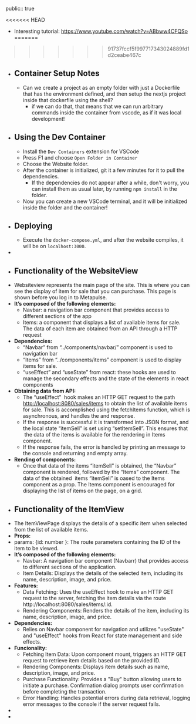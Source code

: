 public:: true

<<<<<<< HEAD
- Interesting tutorial: https://www.youtube.com/watch?v=ABbww4CFQSo
=======
>>>>>>> 91737fccf5f997717343024889fd1d2ceabe467c
- ## Container Setup Notes
	- Can we create a project as an empty folder with just a Dockerfile that has the environment defined, and then setup the nextjs project inside that dockerfile using the shell?
		- if we can do that, that means that we can run arbitrary commands inside the container from vscode, as if it was local development!
- ## Using the Dev Container
	- Install the `Dev Containers` extension for VSCode
	- Press F1 and choose `Open Folder in Container`
	- Choose the Website folder.
	- After the container is initialized, git it a few minutes for it to pull the dependencies.
		- If the dependencies do not appear after a while, don't worry, you can install them as usual later, by running `npm install` in the folder.
	- Now you can create a new VSCode terminal, and it will be initialized inside the folder and the container!
- ## Deploying
	- Execute the `docker-compose.yml`, and after the website compiles, it will be on `localhost:3000`.
-
- ## Functionality of the  WebsiteView
- Websiteview represents the main page of the site. This is where you can see the display of item for sale that you can purchase. This page is shown before you log in to Metapulse.
- **It’s composed of the following elements:**
	- Navbar: a navigation bar component that provides access to different sections of the app
	- Items: a component that displays a list of available items for sale. The data of each
	  item are obtained from an API through a HTTP request
- **Dependencies:**
	- “Navbar” from “../components/navbar/” component is used to navigation bar
	- “Items” from “../components/items” component is used to display items for sale.
	- “useEffect” and “useState” from react: these hooks are used to manage the secondary effects and the state of the elements in react components
- **Obtaining data from API:**
	- The “useEffect”  hook makes an HTTP GET request to the path [http://localhost:8080/sales/items](http://localhost:8080/sales/items) to obtain the list of available items for sale. This is accomplished using the fetchItems function, which is asynchronous, and handles the and response.
	- If the response is successful it is transformed into JSON format, and the local state
	  “itemSell” is set using “setItemSell”. This ensures that  the data of the items is available for the rendering in Items component.
	- If the response fails, the error is handled by printing an message to the console and returning and empty array.
- **Rending of components:**
	- Once that data of the items “itemSell” is obtained, the “Navbar” component is rendered,
	  followed by the “Items” component. The data of the obtained  items “itemSell” is oased to the Items component as a prop. The Items component is encouraged for displaying the list of items on the page, on a grid.
- ## Functionality of the  ItemView
- The ItemViewPage displays the details of a specific item when selected from the list of available items.
- **Props:**
- params: {id: number }: The route parameters containing the ID of the item to be viewed.
- **It’s composed of the following elements:**
	- Navbar: A navigation bar component (Navbarr) that provides access to different sections of the application.
	- Item Details: Displays the details of the selected item, including its name, description, image, and price.
- **Features:**
	- Data Fetching: Uses the useEffect hook to make an HTTP GET request to the server, fetching the item details via the route http://localhost:8080/sales/items/:id.
	- Rendering Components: Renders the details of the item, including its name, description, image, and price.
- **Dependencies:**
	- Relies on Navbar component for navigation and utilizes "useState" and "useEffect" hooks from React for state management and side effects.
- **Funcionality:**
	- Fetching Item Data: Upon component mount, triggers an HTTP GET request to retrieve item details based on the provided ID.
	- Rendering Components: Displays item details such as name, description, image, and price.
	- Purchase Functionality: Provides a "Buy" button allowing users to initiate a purchase. Confirmation dialog prompts user confirmation before completing the transaction.
	- Error Handling: Handles potential errors during data retrieval, logging error messages to the console if the server request fails.
-
-